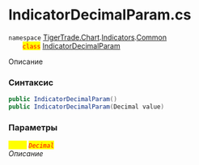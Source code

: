 
# IndicatorDecimalParam.cs
`namespace` [TigerTrade.Chart](../../../../../TigerTrade.Chart.md).[Indicators](../../../../../TigerTrade.Chart/Indicators.md).[Common](../../../../../TigerTrade.Chart/Indicators/Common.md)  
&nbsp;&nbsp;&nbsp;&nbsp;&nbsp;&nbsp;&nbsp;<mark style="color:red;">`class`</mark> [IndicatorDecimalParam](../../IndicatorDecimalParam.cs.md)

Описание

### Синтаксис
```csharp
public IndicatorDecimalParam()
public IndicatorDecimalParam(Decimal value)
```

### Параметры  
<mark style="color:yellow;">`value`</mark> <mark style="color:red;">*`Decimal`*</mark>  
 *Описание*  
  

                    
                    